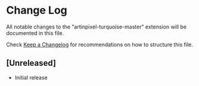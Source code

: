 # Change Log

All notable changes to the "artinpixel-turquoise-master" extension will be documented in this file.

Check [Keep a Changelog](http://keepachangelog.com/) for recommendations on how to structure this file.

## [Unreleased]

- Initial release
